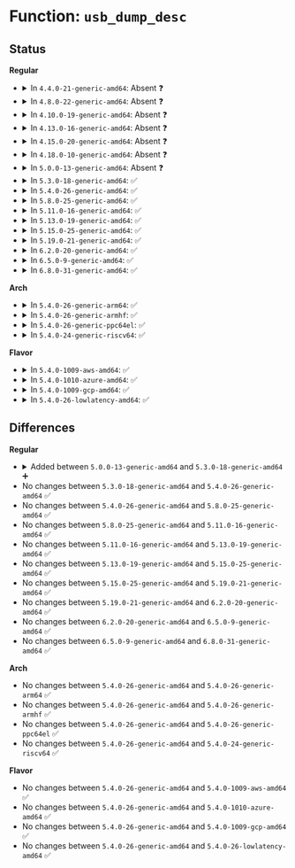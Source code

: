 # Function: <code>usb_dump_desc</code>

## Status
<b>Regular</b>
<ul>
<li>
<details>
<summary>In <code>4.4.0-21-generic-amd64</code>: Absent ❓</summary>

```json
{
  "name": "usb_dump_desc",
  "collision_type": "Unique Static",
  "inline_type": "Full",
  "funcs": [
    {
      "addr": 18446744071585259905,
      "name": "usb_dump_desc",
      "external": false,
      "loc": "drivers/usb/core/devices.c:426",
      "file": "drivers/usb/core/devices.c",
      "inline": "not declared, inlined",
      "caller_inline": [
        "drivers/usb/core/devices.c:usb_device_dump"
      ],
      "caller_func": []
    }
  ],
  "symbols": []
}
```
</details>
</li>
<li>
<details>
<summary>In <code>4.8.0-22-generic-amd64</code>: Absent ❓</summary>

```json
{
  "name": "usb_dump_desc",
  "collision_type": "Unique Static",
  "inline_type": "Full",
  "funcs": [
    {
      "addr": 18446744071585655126,
      "name": "usb_dump_desc",
      "external": false,
      "loc": "drivers/usb/core/devices.c:419",
      "file": "drivers/usb/core/devices.c",
      "inline": "not declared, inlined",
      "caller_inline": [
        "drivers/usb/core/devices.c:usb_device_dump"
      ],
      "caller_func": []
    }
  ],
  "symbols": []
}
```
</details>
</li>
<li>
<details>
<summary>In <code>4.10.0-19-generic-amd64</code>: Absent ❓</summary>

```json
{
  "name": "usb_dump_desc",
  "collision_type": "Unique Static",
  "inline_type": "Full",
  "funcs": [
    {
      "addr": 18446744071585842902,
      "name": "usb_dump_desc",
      "external": false,
      "loc": "drivers/usb/core/devices.c:413",
      "file": "drivers/usb/core/devices.c",
      "inline": "not declared, inlined",
      "caller_inline": [
        "drivers/usb/core/devices.c:usb_device_dump"
      ],
      "caller_func": []
    }
  ],
  "symbols": []
}
```
</details>
</li>
<li>
<details>
<summary>In <code>4.13.0-16-generic-amd64</code>: Absent ❓</summary>

```json
{
  "name": "usb_dump_desc",
  "collision_type": "Unique Static",
  "inline_type": "Full",
  "funcs": [
    {
      "addr": 18446744071585929531,
      "name": "usb_dump_desc",
      "external": false,
      "loc": "drivers/usb/core/devices.c:413",
      "file": "drivers/usb/core/devices.c",
      "inline": "not declared, inlined",
      "caller_inline": [
        "drivers/usb/core/devices.c:usb_device_dump"
      ],
      "caller_func": []
    }
  ],
  "symbols": []
}
```
</details>
</li>
<li>
<details>
<summary>In <code>4.15.0-20-generic-amd64</code>: Absent ❓</summary>

```json
{
  "name": "usb_dump_desc",
  "collision_type": "Unique Static",
  "inline_type": "Full",
  "funcs": [
    {
      "addr": 18446744071586371339,
      "name": "usb_dump_desc",
      "external": false,
      "loc": "drivers/usb/core/devices.c:400",
      "file": "drivers/usb/core/devices.c",
      "inline": "not declared, inlined",
      "caller_inline": [
        "drivers/usb/core/devices.c:usb_device_dump"
      ],
      "caller_func": []
    }
  ],
  "symbols": []
}
```
</details>
</li>
<li>
<details>
<summary>In <code>4.18.0-10-generic-amd64</code>: Absent ❓</summary>

```json
{
  "name": "usb_dump_desc",
  "collision_type": "Unique Static",
  "inline_type": "Full",
  "funcs": [
    {
      "addr": 18446744071586628927,
      "name": "usb_dump_desc",
      "external": false,
      "loc": "drivers/usb/core/devices.c:400",
      "file": "drivers/usb/core/devices.c",
      "inline": "not declared, inlined",
      "caller_inline": [
        "drivers/usb/core/devices.c:usb_device_dump"
      ],
      "caller_func": []
    }
  ],
  "symbols": []
}
```
</details>
</li>
<li>
<details>
<summary>In <code>5.0.0-13-generic-amd64</code>: Absent ❓</summary>

```json
{
  "name": "usb_dump_desc",
  "collision_type": "Unique Static",
  "inline_type": "Full",
  "funcs": [
    {
      "addr": 18446744071586777999,
      "name": "usb_dump_desc",
      "external": false,
      "loc": "drivers/usb/core/devices.c:400",
      "file": "drivers/usb/core/devices.c",
      "inline": "not declared, inlined",
      "caller_inline": [
        "drivers/usb/core/devices.c:usb_device_dump"
      ],
      "caller_func": []
    }
  ],
  "symbols": []
}
```
</details>
</li>
<li>
<details>
<summary>In <code>5.3.0-18-generic-amd64</code>: ✅</summary>

```c
char * usb_dump_desc(char * start, char * end, struct usb_device * dev)
```

```json
{
  "name": "usb_dump_desc",
  "collision_type": "Unique Static",
  "inline_type": "No",
  "funcs": [
    {
      "addr": 18446744071587033888,
      "name": "usb_dump_desc",
      "external": false,
      "loc": "drivers/usb/core/devices.c:400",
      "file": "drivers/usb/core/devices.c",
      "inline": "seen, unknown",
      "caller_inline": [],
      "caller_func": [
        "drivers/usb/core/devices.c:usb_device_dump"
      ]
    }
  ],
  "symbols": [
    {
      "addr": 18446744071587033888,
      "name": "usb_dump_desc",
      "section": ".text",
      "bind": "STB_LOCAL",
      "size": 1738
    }
  ]
}
```
</details>
</li>
<li>
<details>
<summary>In <code>5.4.0-26-generic-amd64</code>: ✅</summary>

```c
char * usb_dump_desc(char * start, char * end, struct usb_device * dev)
```

```json
{
  "name": "usb_dump_desc",
  "collision_type": "Unique Static",
  "inline_type": "No",
  "funcs": [
    {
      "addr": 18446744071587234192,
      "name": "usb_dump_desc",
      "external": false,
      "loc": "drivers/usb/core/devices.c:400",
      "file": "drivers/usb/core/devices.c",
      "inline": "seen, unknown",
      "caller_inline": [],
      "caller_func": [
        "drivers/usb/core/devices.c:usb_device_dump"
      ]
    }
  ],
  "symbols": [
    {
      "addr": 18446744071587234192,
      "name": "usb_dump_desc",
      "section": ".text",
      "bind": "STB_LOCAL",
      "size": 1738
    }
  ]
}
```
</details>
</li>
<li>
<details>
<summary>In <code>5.8.0-25-generic-amd64</code>: ✅</summary>

```c
char * usb_dump_desc(char * start, char * end, struct usb_device * dev)
```

```json
{
  "name": "usb_dump_desc",
  "collision_type": "Unique Static",
  "inline_type": "No",
  "funcs": [
    {
      "addr": 18446744071588089088,
      "name": "usb_dump_desc",
      "external": false,
      "loc": "drivers/usb/core/devices.c:400",
      "file": "drivers/usb/core/devices.c",
      "inline": "seen, unknown",
      "caller_inline": [],
      "caller_func": [
        "drivers/usb/core/devices.c:usb_device_dump"
      ]
    }
  ],
  "symbols": [
    {
      "addr": 18446744071588089088,
      "name": "usb_dump_desc",
      "section": ".text",
      "bind": "STB_LOCAL",
      "size": 496
    }
  ]
}
```
</details>
</li>
<li>
<details>
<summary>In <code>5.11.0-16-generic-amd64</code>: ✅</summary>

```c
char * usb_dump_desc(char * start, char * end, struct usb_device * dev)
```

```json
{
  "name": "usb_dump_desc",
  "collision_type": "Unique Static",
  "inline_type": "No",
  "funcs": [
    {
      "addr": 18446744071588131184,
      "name": "usb_dump_desc",
      "external": false,
      "loc": "drivers/usb/core/devices.c:381",
      "file": "drivers/usb/core/devices.c",
      "inline": "seen, unknown",
      "caller_inline": [],
      "caller_func": [
        "drivers/usb/core/devices.c:usb_device_dump"
      ]
    }
  ],
  "symbols": [
    {
      "addr": 18446744071588131184,
      "name": "usb_dump_desc",
      "section": ".text",
      "bind": "STB_LOCAL",
      "size": 496
    }
  ]
}
```
</details>
</li>
<li>
<details>
<summary>In <code>5.13.0-19-generic-amd64</code>: ✅</summary>

```c
char * usb_dump_desc(char * start, char * end, struct usb_device * dev)
```

```json
{
  "name": "usb_dump_desc",
  "collision_type": "Unique Static",
  "inline_type": "No",
  "funcs": [
    {
      "addr": 18446744071588013376,
      "name": "usb_dump_desc",
      "external": false,
      "loc": "drivers/usb/core/devices.c:368",
      "file": "drivers/usb/core/devices.c",
      "inline": "seen, unknown",
      "caller_inline": [],
      "caller_func": [
        "drivers/usb/core/devices.c:usb_device_dump"
      ]
    }
  ],
  "symbols": [
    {
      "addr": 18446744071588013376,
      "name": "usb_dump_desc",
      "section": ".text",
      "bind": "STB_LOCAL",
      "size": 503
    }
  ]
}
```
</details>
</li>
<li>
<details>
<summary>In <code>5.15.0-25-generic-amd64</code>: ✅</summary>

```c
char * usb_dump_desc(char * start, char * end, struct usb_device * dev)
```

```json
{
  "name": "usb_dump_desc",
  "collision_type": "Unique Static",
  "inline_type": "No",
  "funcs": [
    {
      "addr": 18446744071588629136,
      "name": "usb_dump_desc",
      "external": false,
      "loc": "drivers/usb/core/devices.c:368",
      "file": "drivers/usb/core/devices.c",
      "inline": "seen, unknown",
      "caller_inline": [],
      "caller_func": [
        "drivers/usb/core/devices.c:usb_device_dump"
      ]
    }
  ],
  "symbols": [
    {
      "addr": 18446744071588629136,
      "name": "usb_dump_desc",
      "section": ".text",
      "bind": "STB_LOCAL",
      "size": 772
    }
  ]
}
```
</details>
</li>
<li>
<details>
<summary>In <code>5.19.0-21-generic-amd64</code>: ✅</summary>

```c
char * usb_dump_desc(char * start, char * end, struct usb_device * dev)
```

```json
{
  "name": "usb_dump_desc",
  "collision_type": "Unique Static",
  "inline_type": "No",
  "funcs": [
    {
      "addr": 18446744071590044560,
      "name": "usb_dump_desc",
      "external": false,
      "loc": "drivers/usb/core/devices.c:364",
      "file": "drivers/usb/core/devices.c",
      "inline": "seen, unknown",
      "caller_inline": [],
      "caller_func": [
        "drivers/usb/core/devices.c:usb_device_dump"
      ]
    }
  ],
  "symbols": [
    {
      "addr": 18446744071590044560,
      "name": "usb_dump_desc",
      "section": ".text",
      "bind": "STB_LOCAL",
      "size": 771
    }
  ]
}
```
</details>
</li>
<li>
<details>
<summary>In <code>6.2.0-20-generic-amd64</code>: ✅</summary>

```c
char * usb_dump_desc(char * start, char * end, struct usb_device * dev)
```

```json
{
  "name": "usb_dump_desc",
  "collision_type": "Unique Static",
  "inline_type": "No",
  "funcs": [
    {
      "addr": 18446744071591648720,
      "name": "usb_dump_desc",
      "external": false,
      "loc": "drivers/usb/core/devices.c:364",
      "file": "drivers/usb/core/devices.c",
      "inline": "seen, unknown",
      "caller_inline": [],
      "caller_func": [
        "drivers/usb/core/devices.c:usb_device_dump"
      ]
    }
  ],
  "symbols": [
    {
      "addr": 18446744071591648720,
      "name": "usb_dump_desc",
      "section": ".text",
      "bind": "STB_LOCAL",
      "size": 771
    }
  ]
}
```
</details>
</li>
<li>
<details>
<summary>In <code>6.5.0-9-generic-amd64</code>: ✅</summary>

```c
char * usb_dump_desc(char * start, char * end, struct usb_device * dev)
```

```json
{
  "name": "usb_dump_desc",
  "collision_type": "Unique Static",
  "inline_type": "No",
  "funcs": [
    {
      "addr": 18446744071592071408,
      "name": "usb_dump_desc",
      "external": false,
      "loc": "drivers/usb/core/devices.c:364",
      "file": "drivers/usb/core/devices.c",
      "inline": "seen, unknown",
      "caller_inline": [],
      "caller_func": [
        "drivers/usb/core/devices.c:usb_device_dump"
      ]
    }
  ],
  "symbols": [
    {
      "addr": 18446744071592071408,
      "name": "usb_dump_desc",
      "section": ".text",
      "bind": "STB_LOCAL",
      "size": 733
    }
  ]
}
```
</details>
</li>
<li>
<details>
<summary>In <code>6.8.0-31-generic-amd64</code>: ✅</summary>

```c
char * usb_dump_desc(char * start, char * end, struct usb_device * dev)
```

```json
{
  "name": "usb_dump_desc",
  "collision_type": "Unique Static",
  "inline_type": "No",
  "funcs": [
    {
      "addr": 18446744071592811680,
      "name": "usb_dump_desc",
      "external": false,
      "loc": "drivers/usb/core/devices.c:364",
      "file": "drivers/usb/core/devices.c",
      "inline": "seen, unknown",
      "caller_inline": [],
      "caller_func": [
        "drivers/usb/core/devices.c:usb_device_dump"
      ]
    }
  ],
  "symbols": [
    {
      "addr": 18446744071592811680,
      "name": "usb_dump_desc",
      "section": ".text",
      "bind": "STB_LOCAL",
      "size": 733
    }
  ]
}
```
</details>
</li>
</ul>
<b>Arch</b>
<ul>
<li>
<details>
<summary>In <code>5.4.0-26-generic-arm64</code>: ✅</summary>

```c
char * usb_dump_desc(char * start, char * end, struct usb_device * dev)
```

```json
{
  "name": "usb_dump_desc",
  "collision_type": "Unique Static",
  "inline_type": "No",
  "funcs": [
    {
      "addr": 18446603336500330576,
      "name": "usb_dump_desc",
      "external": false,
      "loc": "drivers/usb/core/devices.c:400",
      "file": "drivers/usb/core/devices.c",
      "inline": "seen, unknown",
      "caller_inline": [],
      "caller_func": [
        "drivers/usb/core/devices.c:usb_device_dump"
      ]
    }
  ],
  "symbols": [
    {
      "addr": 18446603336500330576,
      "name": "usb_dump_desc",
      "section": ".text",
      "bind": "STB_LOCAL",
      "size": 1692
    }
  ]
}
```
</details>
</li>
<li>
<details>
<summary>In <code>5.4.0-26-generic-armhf</code>: ✅</summary>

```c
char * usb_dump_desc(char * start, char * end, struct usb_device * dev)
```

```json
{
  "name": "usb_dump_desc",
  "collision_type": "Unique Static",
  "inline_type": "No",
  "funcs": [
    {
      "addr": 3232790636,
      "name": "usb_dump_desc",
      "external": false,
      "loc": "drivers/usb/core/devices.c:400",
      "file": "drivers/usb/core/devices.c",
      "inline": "seen, unknown",
      "caller_inline": [],
      "caller_func": [
        "drivers/usb/core/devices.c:usb_device_dump"
      ]
    }
  ],
  "symbols": [
    {
      "addr": 3232790636,
      "name": "usb_dump_desc",
      "section": ".text",
      "bind": "STB_LOCAL",
      "size": 1820
    }
  ]
}
```
</details>
</li>
<li>
<details>
<summary>In <code>5.4.0-26-generic-ppc64el</code>: ✅</summary>

```c
char * usb_dump_desc(char * start, char * end, struct usb_device * dev)
```

```json
{
  "name": "usb_dump_desc",
  "collision_type": "Unique Static",
  "inline_type": "No",
  "funcs": [
    {
      "addr": 13835058055293638928,
      "name": "usb_dump_desc",
      "external": false,
      "loc": "drivers/usb/core/devices.c:400",
      "file": "drivers/usb/core/devices.c",
      "inline": "seen, unknown",
      "caller_inline": [],
      "caller_func": [
        "drivers/usb/core/devices.c:usb_device_dump"
      ]
    }
  ],
  "symbols": [
    {
      "addr": 13835058055293638928,
      "name": "usb_dump_desc",
      "section": ".text",
      "bind": "STB_LOCAL",
      "size": 1972
    }
  ]
}
```
</details>
</li>
<li>
<details>
<summary>In <code>5.4.0-24-generic-riscv64</code>: ✅</summary>

```c
char * usb_dump_desc(char * start, char * end, struct usb_device * dev)
```

```json
{
  "name": "usb_dump_desc",
  "collision_type": "Unique Static",
  "inline_type": "No",
  "funcs": [
    {
      "addr": 18446743936277224590,
      "name": "usb_dump_desc",
      "external": false,
      "loc": "drivers/usb/core/devices.c:400",
      "file": "drivers/usb/core/devices.c",
      "inline": "seen, unknown",
      "caller_inline": [],
      "caller_func": [
        "drivers/usb/core/devices.c:usb_device_dump"
      ]
    }
  ],
  "symbols": [
    {
      "addr": 18446743936277224590,
      "name": "usb_dump_desc",
      "section": ".text",
      "bind": "STB_LOCAL",
      "size": 1446
    }
  ]
}
```
</details>
</li>
</ul>
<b>Flavor</b>
<ul>
<li>
<details>
<summary>In <code>5.4.0-1009-aws-amd64</code>: ✅</summary>

```c
char * usb_dump_desc(char * start, char * end, struct usb_device * dev)
```

```json
{
  "name": "usb_dump_desc",
  "collision_type": "Unique Static",
  "inline_type": "No",
  "funcs": [
    {
      "addr": 18446744071586940272,
      "name": "usb_dump_desc",
      "external": false,
      "loc": "drivers/usb/core/devices.c:400",
      "file": "drivers/usb/core/devices.c",
      "inline": "seen, unknown",
      "caller_inline": [],
      "caller_func": [
        "drivers/usb/core/devices.c:usb_device_dump"
      ]
    }
  ],
  "symbols": [
    {
      "addr": 18446744071586940272,
      "name": "usb_dump_desc",
      "section": ".text",
      "bind": "STB_LOCAL",
      "size": 1738
    }
  ]
}
```
</details>
</li>
<li>
<details>
<summary>In <code>5.4.0-1010-azure-amd64</code>: ✅</summary>

```c
char * usb_dump_desc(char * start, char * end, struct usb_device * dev)
```

```json
{
  "name": "usb_dump_desc",
  "collision_type": "Unique Static",
  "inline_type": "No",
  "funcs": [
    {
      "addr": 18446744071586881440,
      "name": "usb_dump_desc",
      "external": false,
      "loc": "drivers/usb/core/devices.c:400",
      "file": "drivers/usb/core/devices.c",
      "inline": "seen, unknown",
      "caller_inline": [],
      "caller_func": [
        "drivers/usb/core/devices.c:usb_device_dump"
      ]
    }
  ],
  "symbols": [
    {
      "addr": 18446744071586881440,
      "name": "usb_dump_desc",
      "section": ".text",
      "bind": "STB_LOCAL",
      "size": 1738
    }
  ]
}
```
</details>
</li>
<li>
<details>
<summary>In <code>5.4.0-1009-gcp-amd64</code>: ✅</summary>

```c
char * usb_dump_desc(char * start, char * end, struct usb_device * dev)
```

```json
{
  "name": "usb_dump_desc",
  "collision_type": "Unique Static",
  "inline_type": "No",
  "funcs": [
    {
      "addr": 18446744071587188752,
      "name": "usb_dump_desc",
      "external": false,
      "loc": "drivers/usb/core/devices.c:400",
      "file": "drivers/usb/core/devices.c",
      "inline": "seen, unknown",
      "caller_inline": [],
      "caller_func": [
        "drivers/usb/core/devices.c:usb_device_dump"
      ]
    }
  ],
  "symbols": [
    {
      "addr": 18446744071587188752,
      "name": "usb_dump_desc",
      "section": ".text",
      "bind": "STB_LOCAL",
      "size": 1738
    }
  ]
}
```
</details>
</li>
<li>
<details>
<summary>In <code>5.4.0-26-lowlatency-amd64</code>: ✅</summary>

```c
char * usb_dump_desc(char * start, char * end, struct usb_device * dev)
```

```json
{
  "name": "usb_dump_desc",
  "collision_type": "Unique Static",
  "inline_type": "No",
  "funcs": [
    {
      "addr": 18446744071587295824,
      "name": "usb_dump_desc",
      "external": false,
      "loc": "drivers/usb/core/devices.c:400",
      "file": "drivers/usb/core/devices.c",
      "inline": "seen, unknown",
      "caller_inline": [],
      "caller_func": [
        "drivers/usb/core/devices.c:usb_device_dump"
      ]
    }
  ],
  "symbols": [
    {
      "addr": 18446744071587295824,
      "name": "usb_dump_desc",
      "section": ".text",
      "bind": "STB_LOCAL",
      "size": 1738
    }
  ]
}
```
</details>
</li>
</ul>

## Differences
<b>Regular</b>
<ul>
<li>
<details>
<summary>Added between <code>5.0.0-13-generic-amd64</code> and <code>5.3.0-18-generic-amd64</code> ➕</summary>

```c
char * usb_dump_desc(char * start, char * end, struct usb_device * dev)
```
</details>
</li>
<li>
No changes between <code>5.3.0-18-generic-amd64</code> and <code>5.4.0-26-generic-amd64</code> ✅
</li>
<li>
No changes between <code>5.4.0-26-generic-amd64</code> and <code>5.8.0-25-generic-amd64</code> ✅
</li>
<li>
No changes between <code>5.8.0-25-generic-amd64</code> and <code>5.11.0-16-generic-amd64</code> ✅
</li>
<li>
No changes between <code>5.11.0-16-generic-amd64</code> and <code>5.13.0-19-generic-amd64</code> ✅
</li>
<li>
No changes between <code>5.13.0-19-generic-amd64</code> and <code>5.15.0-25-generic-amd64</code> ✅
</li>
<li>
No changes between <code>5.15.0-25-generic-amd64</code> and <code>5.19.0-21-generic-amd64</code> ✅
</li>
<li>
No changes between <code>5.19.0-21-generic-amd64</code> and <code>6.2.0-20-generic-amd64</code> ✅
</li>
<li>
No changes between <code>6.2.0-20-generic-amd64</code> and <code>6.5.0-9-generic-amd64</code> ✅
</li>
<li>
No changes between <code>6.5.0-9-generic-amd64</code> and <code>6.8.0-31-generic-amd64</code> ✅
</li>
</ul>
<b>Arch</b>
<ul>
<li>
No changes between <code>5.4.0-26-generic-amd64</code> and <code>5.4.0-26-generic-arm64</code> ✅
</li>
<li>
No changes between <code>5.4.0-26-generic-amd64</code> and <code>5.4.0-26-generic-armhf</code> ✅
</li>
<li>
No changes between <code>5.4.0-26-generic-amd64</code> and <code>5.4.0-26-generic-ppc64el</code> ✅
</li>
<li>
No changes between <code>5.4.0-26-generic-amd64</code> and <code>5.4.0-24-generic-riscv64</code> ✅
</li>
</ul>
<b>Flavor</b>
<ul>
<li>
No changes between <code>5.4.0-26-generic-amd64</code> and <code>5.4.0-1009-aws-amd64</code> ✅
</li>
<li>
No changes between <code>5.4.0-26-generic-amd64</code> and <code>5.4.0-1010-azure-amd64</code> ✅
</li>
<li>
No changes between <code>5.4.0-26-generic-amd64</code> and <code>5.4.0-1009-gcp-amd64</code> ✅
</li>
<li>
No changes between <code>5.4.0-26-generic-amd64</code> and <code>5.4.0-26-lowlatency-amd64</code> ✅
</li>
</ul>
